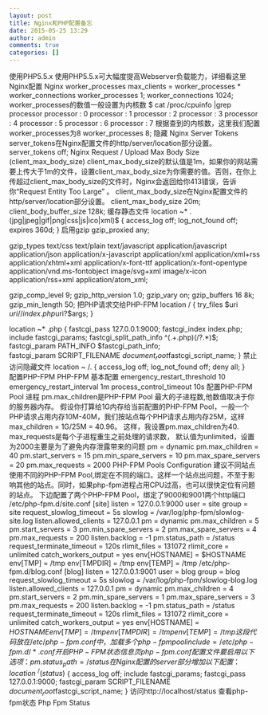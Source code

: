 ```yaml
---
layout: post
title: Nginx和PHP配置备忘
date: 2015-05-25 13:29
author: admin
comments: true
categories: []
---
```

使用PHP5.5.x
使用PHP5.5.x可大幅度提高Webserver负载能力，详细看这里
Nginx配置
Nginx worker_processes
max_clients = worker_processes * worker_connections
worker_processes  1;
worker_connections  1024;
worker_processes的数值一般设置为内核数
$ cat /proc/cpuinfo |grep processor
processor       : 0
processor       : 1
processor       : 2
processor       : 3
processor       : 4
processor       : 5
processor       : 6
processor       : 7
根据查到的内核数，这里我们配置worker_processes为8 worker_processes 8;
隐藏 Nginx Server Tokens
server_tokens在Nginx配置文件的http/server/location部分设置。
server_tokens off;
Nginx Request / Upload Max Body Size (client_max_body_size)
client_max_body_size的默认值是1m，如果你的网站需要上传大于1m的文件，设置client_max_body_size为你需要的值。否则，在你上传超过client_max_body_size的文件时，Nginx会返回给你413错误，告诉你“Request Entity Too Large” 。 client_max_body_size在Nginx配置文件的http/server/location部分设置。
client_max_body_size 20m;
client_body_buffer_size 128k;
缓存静态文件
location ~* \.(jpg|jpeg|gif|png|css|js|ico|xml)$ {
    access_log        off;
    log_not_found     off;
    expires           360d;
}
启用gzip
gzip_proxied any;

gzip_types 
    text/css
    text/plain
    text/javascript
    application/javascript
    application/json
    application/x-javascript
    application/xml
    application/xml+rss
    application/xhtml+xml
    application/x-font-ttf
    application/x-font-opentype
    application/vnd.ms-fontobject
    image/svg+xml
    image/x-icon
    application/rss+xml
    application/atom_xml;

gzip_comp_level 9;
gzip_http_version 1.0;
gzip_vary on;
gzip_buffers 16 8k;
gzip_min_length 50;
把PHP请求交给PHP-FPM
location / {
        try_files $uri $uri/ /index.php$uri?$args;
}

location ~* \.php {
    fastcgi_pass 127.0.0.1:9000;
    fastcgi_index index.php;
    include fastcgi_params;
    fastcgi_split_path_info ^(.+\.php)(/?.*)$;
    fastcgi_param PATH_INFO $fastcgi_path_info;        
    fastcgi_param SCRIPT_FILENAME $document_root$fastcgi_script_name;
}
禁止访问隐藏文件
location ~ /\. {
    access_log off;
    log_not_found off; 
    deny all;
}    
配置PHP-FPM
PHP-FPM 基本配置
emergency_restart_threshold 10
emergency_restart_interval 1m
process_control_timeout 10s
配置PHP-FPM Pool 进程
pm.max_children是PHP-FPM Pool 最大的子进程数,他数值取决于你的服务器内存。 假设你打算给1G内存给当前配置的PHP-FPM Pool，一般一个PHP请求占用内存10M-40M，我们按站点每个PHP请求占用内存25M，这样max_children = 1G/25M = 40.96。
这样，我设置pm.max_children为40. max_requests是每个子进程重生之前处理的请求数， 默认值为unlimited，设置为2000主要是为了避免内存泄露带来的问题
pm = dynamic
pm.max_children = 40
pm.start_servers = 15
pm.min_spare_servers = 10
pm.max_spare_servers = 20
pm.max_requests = 2000
PHP-FPM Pools Configuration
建议不同站点使用不同的PHP-FPM Pool,绑定在不同的端口。这样一个站点出问题，不至于影响其他的站点。同时，如果php-fpm进程占用CPU过高，也可以很快定位有问题的站点。
下边配置了两个PHP-FPM Pool，绑定了9000和9001两个http端口
/etc/php-fpm.d/site.conf
[site]
listen = 127.0.0.1:9000
user = site
group = site
request_slowlog_timeout = 5s
slowlog = /var/log/php-fpm/slowlog-site.log
listen.allowed_clients = 127.0.0.1
pm = dynamic
pm.max_children = 5
pm.start_servers = 3
pm.min_spare_servers = 2
pm.max_spare_servers = 4
pm.max_requests = 200
listen.backlog = -1
pm.status_path = /status
request_terminate_timeout = 120s
rlimit_files = 131072
rlimit_core = unlimited
catch_workers_output = yes
env[HOSTNAME] = $HOSTNAME
env[TMP] = /tmp
env[TMPDIR] = /tmp
env[TEMP] = /tmp
/etc/php-fpm.d/blog.conf
[blog]
listen = 127.0.0.1:9001
user = blog
group = blog
request_slowlog_timeout = 5s
slowlog = /var/log/php-fpm/slowlog-blog.log
listen.allowed_clients = 127.0.0.1
pm = dynamic
pm.max_children = 4
pm.start_servers = 2
pm.min_spare_servers = 1
pm.max_spare_servers = 3
pm.max_requests = 200
listen.backlog = -1
pm.status_path = /status
request_terminate_timeout = 120s
rlimit_files = 131072
rlimit_core = unlimited
catch_workers_output = yes
env[HOSTNAME] = $HOSTNAME
env[TMP] = /tmp
env[TMPDIR] = /tmp
env[TEMP] = /tmp
这段代码放在 /etc/php-fpm.conf 中，加载多个php-fpm pool
include=/etc/php-fpm.d/*.conf
开启PHP-FPM状态信息页
php-fpm.conf配置文件要启用以下选项：
pm.status_path = /status
在Nginx配置的server部分增加以下配置：
location ~ ^/(status)$ {
     access_log off;
     include fastcgi_params;
     fastcgi_pass 127.0.0.1:9000;
     fastcgi_param SCRIPT_FILENAME $document_root$fastcgi_script_name;
}
访问http://localhost/status 查看php-fpm状态
Php Fpm Status
